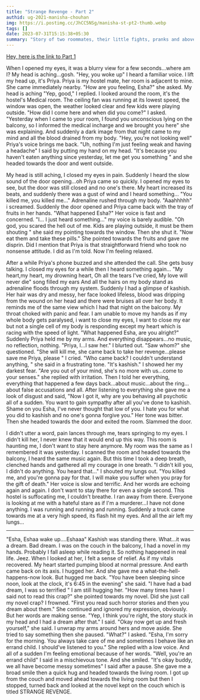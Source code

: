 ```yaml
---
title: "Strange Revenge - Part 2"
authid: ug-2021-manisha-chouhan
img: https://i.postimg.cc/JhCC5NSg/manisha-st-pt2-thumb.webp
tags: []
date: 2023-07-31T15:15:38+05:30
summary: "Story of two roommates, their little fights, pranks and above all, love for each other."
---
```


[Hey, here is the link to Part 1](https://thearticulatemagazine.github.io/vol1/fiction/ug-2021-manisha-chouhan-strange-revenge/)

When I opened my eyes, it was a blurry view for a few seconds…where am I? My head is aching…gosh.
"Hey, you woke up" I heard a familiar voice.
I lift my head up, it's Priya. Priya is my hostel mate, her room is adjacent to mine. She came immediately nearby.
"How are you feeling, Esha?" she asked.
My head is aching
"Yep, good," I replied.
I looked around the room, it's the hostel's Medical room.
The ceiling fan was running at its lowest speed, the window was open, the weather looked clear and few kids were playing outside.
"How did I come here and when did you come?" I asked.
"Yesterday when I came to your room, I found you unconscious lying on the balcony, so I informed the medical incharge and we brought you here" she was explaining. And suddenly a dark image from that night came to my mind and all the blood drained from my body.
"Hey, you're not looking well" Priya's voice brings me back.
"Uh, nothing I'm just feeling weak and having a headache" I said by putting my hand on my head.
"It's because you haven't eaten anything since yesterday, let me get you something " and she headed towards the door and went outside.

My head is still aching, I closed my eyes in pain.
Suddenly I heard the slow sound of the door opening…oh Priya came so quickly. I opened my eyes to see, but the door was still closed and no one's there. My heart increased its beats, and suddenly there was a gust of wind and I heard something… "You killed me, you killed me…"
Adrenaline rushed through my body.
"Aaahhhhh" i screamed.
Suddenly the door opened and Priya came back with the tray of fruits in her hands. "What happened Esha?" Her voice is fast and concerned.
"I… I just heard something…" my voice is barely audible.
"Oh god, you scared the hell out of me. Kids are playing outside, it must be them shouting " she said my pointing towards the window.
Then she shut it.
"Now eat them and take these pills." She pointed towards the fruits and gave me disprin. Did I mention that Priya is that straightforward friend who took no nonsense attitude. I did as I'm told.
Now I'm feeling relaxed.

After a while Priya's phone buzzed and she attended the call. She gets busy talking. I closed my eyes for a while then I heard something again…
"My heart,my heart, my drowning heart,
Oh all the tears I've cried,
My love will never die" song filled my ears
And all the hairs on my body stand as adrenaline floods through my system. Suddenly I had a glimpse of kashish.
Her hair was dry and messy, her face looked lifeless, blood was dripping from the wound on her head and there were bruises all over her body. It reminds me of the same view which I had that night on the balcony.
My throat choked with panic and fear. I am unable to move my hands as if my whole body gets paralysed, i want to close my eyes, I want to close my ear but not a single cell of my body is responding except my heart which is racing with the speed of light.
"What happened Esha, are you alright?" Suddenly Priya held me by my arms. And everything disappears…no music, no reflection, nothing.
"Priya, I…I saw her." I blurted out.
"Saw whom?" she questioned.
"She will kill me, she came back to take her revenge…please save me Priya, please " I cried. "Who came back? I couldn't understand anything, " she said in a frustrating tone. "It's kashish." I showed her my darkest fear.
"Are you out of your mind, she's no more with us…come to your senses." she replied with irritation.
Then I told her everything, everything that happened a few days back…about music…about the ring…about false accusations and all.
After listening to everything she gave me a look of disgust and said, "Now I got it, why are you behaving all psychotic all of a sudden. You want to gain sympathy after all you've done to kashish. Shame on you Esha, I've never thought that low of you. I hate you for what you did to kashish and no one's gonna forgive you." Her tone was bitter.
Then she headed towards the door and exited the room.
Slammed the door.

I didn't utter a word, pain lances through me, tears springing to my eyes. I didn't kill her, I never knew that it would end up this way.
This room is haunting me, I don't want to stay here anymore.
My room was the same as I remembered it was yesterday. I scanned the room and headed towards the balcony, I heard the same music again.
But this time I took a deep breath, clenched hands and gathered all my courage in one breath. "I didn't kill you, I didn't do anything. You heard that…" I shouted my lungs out. "You killed me, and you're gonna pay for that. I will make you suffer when you pray for the gift of death." Her voice is slow and terrific.
And her words are echoing again and again.
I don't want to stay there for even a single second. This hostel is suffocating me, I couldn't breathe.
I ran away from there.
Everyone is looking at me with a hateful stare as if I'm a murderer…I have not done anything. I was running and running and running.
Suddenly a truck came towards me at a very high speed, its flash hit my eyes. And all the air left my lungs…

---

"Esha, Eshaa wake up….Eshaaa" Kashish was standing there.
What…it was a dream. Bad dream.
I was on the couch in the balcony, I had a novel in my hands. Probably I fall asleep while reading it.
So nothing happened in real life. Jeez.
When I looked at her, I felt a sense of relief. As if my vitals recovered. My heart started pumping blood at normal pressure. And earth came back on its axis.
I hugged her.
And she gave me a what-the-hell-happens-now look.
But hugged me back.
"You have been sleeping since noon, look at the clock, it's 6:45 in the evening" she said. "I have had a bad dream, I was so terrified " I am still hugging her.
"How many times have I said not to read this crap?" she pointed towards my novel. Did she just call my novel crap? I frowned.
"First you read such horror stories and then you dream about them." She continued and ignored my expression, obviously.
But her words are making sense.
"Yep, I think you're right, the story stuck in my head and I had a dream after that." I said. "Okay now get up and fresh yourself," she said.
I unwrap my arms around hers and move aside.
She tried to say something then she paused.
"What?" I asked.
"Esha, I'm sorry for the morning. You always take care of me and sometimes I behave like an errand child. I should've listened to you." She replied with a low voice.
And all of a sudden I'm feeling emotional because of her words.
"Well, you're an errand child" I said in a mischievous tone.
And she smiled.
"It's okay buddy, we all have become messy sometimes" I said after a pause. She gave me a broad smile then a quick hug and headed towards the living room. I got up from the couch and moved ahead towards the living room but then I stopped, turned back and looked at the novel kept on the couch which is titled STRANGE REVENGE.
